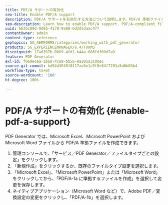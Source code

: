```yaml
---
title: PDF/A サポートの有効化
seo-title: Enable PDF/A support
description: PDF/A サポートを有効化する方法について説明します。PDF/A 準拠ファイルは、Microsoft Excel、Microsoft PowerPoint および Microsoft Word ファイルから作成できます。
seo-description: Learn how to enable PDF/A support. PDF/A-compliant files can be created from Microsoft Excel, Microsoft PowerPoint, and Microsoft Word files.
uuid: 663bc89d-9d8b-4178-9a88-6d2d5daac477
contentOwner: admin
content-type: reference
geptopics: SG_AEMFORMS/categories/working_with_pdf_generator
products: SG_EXPERIENCEMANAGER/6.4/FORMS
discoiquuid: 17a6397b-0089-4fd1-b44a-686fdf60d7a9
feature: PDF Generator
exl-id: f069ecea-1b68-4ca9-bb56-8a205a3c00ec
source-git-commit: bd94d3949f0117aa3e1c9f0e84f7293a5d6b03b4
workflow-type: tm+mt
source-wordcount: '108'
ht-degree: 100%

---
```


# PDF/A サポートの有効化 {#enable-pdf-a-support}

PDF Generator では、Microsoft Excel、Microsoft PowerPoint および Microsoft Word ファイルから PDF/A 準拠ファイルを作成できます。

1. 管理コンソールで、「サービス／PDF Generator／ファイルタイプごとの設定」をクリックします。
1. 「新規作成」をクリックするか、既存のファイルタイプ設定を選択します。
1. 「Microsoft Excel」、「Microsoft PowerPoint」または「Microsoft Word」をクリックしてから、「PDF/A-1a に準拠するファイルを作成」を選択して変更を保存します。
1. ネイティブアプリケーション（Microsoft Word など）で、Adobe PDF／変換設定の変更をクリックし、「PDF/A-1b」を選択します。

